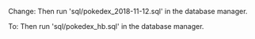 Change:
Then run 'sql/pokedex_2018-11-12.sql' in the database manager.

To:
Then run 'sql/pokedex_hb.sql' in the database manager.